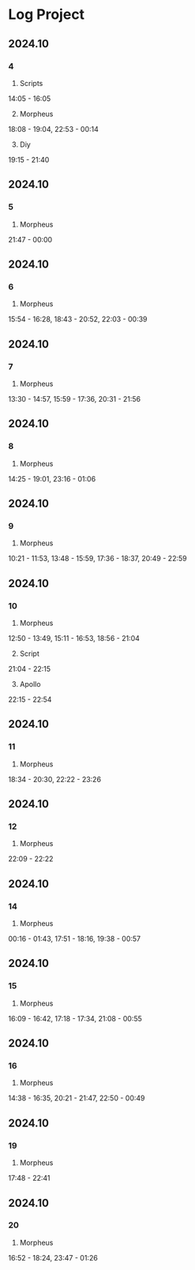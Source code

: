 # Log Project

## 2024.10

### 4

1. Scripts

14:05 - 16:05

2. Morpheus

18:08 - 19:04, 22:53 - 00:14

3. Diy

19:15 - 21:40

## 2024.10

### 5

1. Morpheus

21:47 - 00:00

## 2024.10

### 6

1. Morpheus

15:54 - 16:28, 18:43 - 20:52, 22:03 - 00:39

## 2024.10

### 7

1. Morpheus

13:30 - 14:57, 15:59 - 17:36, 20:31 - 21:56

## 2024.10

### 8

1. Morpheus

14:25 - 19:01, 23:16 - 01:06

## 2024.10

### 9

1. Morpheus

10:21 - 11:53, 13:48 - 15:59, 17:36 - 18:37, 20:49 - 22:59

## 2024.10

### 10

1. Morpheus

12:50 - 13:49, 15:11 - 16:53, 18:56 - 21:04

2. Script

21:04 - 22:15

3. Apollo

22:15 - 22:54

## 2024.10

### 11

1. Morpheus

18:34 - 20:30, 22:22 - 23:26

## 2024.10

### 12

1. Morpheus

22:09 - 22:22

## 2024.10

### 14

1. Morpheus

00:16 - 01:43, 17:51 - 18:16, 19:38 - 00:57

## 2024.10

### 15

1. Morpheus

16:09 - 16:42, 17:18 - 17:34, 21:08 - 00:55

## 2024.10

### 16

1. Morpheus

14:38 - 16:35, 20:21 - 21:47, 22:50 - 00:49

## 2024.10

### 19

1. Morpheus

17:48 - 22:41

## 2024.10

### 20

1. Morpheus

16:52 - 18:24, 23:47 - 01:26